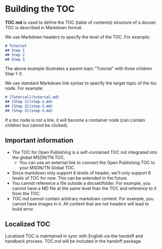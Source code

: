 # Building the TOC #

**TOC.md** is used to define the TOC (table of contents) structure of a docset. TOC is described in Markdown format.

We use Markdown headers to specify the level of the TOC. For example:
 ```markdown
# Tutorial
## Step 1
## Step 2
## Step 3
```

The above example illustrates a parent topic "Tutorial" with three children Step 1-3.

We use standard Markdown link syntax to specify the target topic of the toc node. For example:
  ```markdown
 # [Tutorial](tutorial.md)
 ## [Step 1](step-1.md)
 ## [Step 2](step-2.md)
 ## [Step 3](step-3.md)
```

If a toc node is not a link, it will become a container node (can contain children but cannot be clicked).

## Important information ##

-  The TOC for Open Publishing is a self-contained TOC not integrated into the global MSDN/TN TOC.
	-  You can use an external link to connect the Open Publishing TOC to your MSDN/TN Global TOC.
-  Since markdown only support 6 levels of header, we'll only support 6 levels of TOC for now. This can be extended in the future.
-  You cannot reference a file outside a docset/folder. For example, you cannot have a MD file at the same level than the TOC and reference to it from the TOC.
- TOC.md cannot contain arbitrary markdown content. For example, you cannot have images in it. All content that are not headers will lead to build error.

## Localized TOC ##
Localized TOC is maintained in sync with English via the handoff and handback process. TOC.md will be included in the handoff package. 
